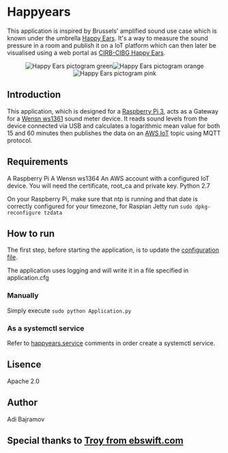 # Happyears 

This application is inspired by Brussels' amplified sound use case which is known under the umbrella [Happy Ears](https://environnement.brussels/thematiques/bruit/son-amplifie-electroniquement). It's a way to measure the sound pressure in a room and publish it on a IoT platform which can then later be visualised using a web portal as [CIRB-CIBG Happy Ears](https://happyears.irisnet.be).

<p align="center">
  <img src="https://environnement.brussels/sites/default/files/styles/content_page/public/user_files/logo_picto_140x140mm_cat1-85db.jpg?itok=RhuKHLD0" alt="Happy Ears pictogram green" /><img src="https://leefmilieu.brussels/sites/default/files/styles/content_page/public/user_files/logo_picto_140x140mm_cat2-95db.jpg?itok=j1M-XUwL" alt="Happy Ears pictogram orange" /><img src="https://leefmilieu.brussels/sites/default/files/styles/content_page/public/user_files/docu_autocollant-140x140mm-fluo-def-20170322-3_imp1.jpg?itok=u0D0O_OW" alt="Happy Ears pictogram pink" />
</p>

## Introduction

This application, which is designed for a [Raspberry Pi 3](https://www.raspberrypi.org/), acts as a Gateway for a [Wensn ws1361](http://www.wensn.com/html_products/WS1361-17.html) sound meter device. It reads sound levels from the device connected via USB and calculates a logarithmic mean value for both 15 and 60 minutes then publishes the data on an [AWS IoT](https://aws.amazon.com/iot/) topic using MQTT protocol.

## Requirements

A Raspberry Pi
A Wensn ws1364
An AWS account with a configured IoT device. You will need the certificate, root_ca and private key.
Python 2.7

On your Raspberry Pi, make sure that ntp is running and that date is correctly configured for your timezone, for Raspian Jetty run `sudo dpkg-reconfigure tzdata`

## How to run

The first step, before starting the application, is to update the [configuration file](https://github.com/HybZ/haappyears/blob/master/conf/application.cfg).

The application uses logging and will write it in a file specified in application.cfg

### Manually

Simply execute `sudo python Application.py`

### As a systemctl service

Refer to [happyears.service](https://github.com/HybZ/haappyears/blob/master/happyears.service) comments in order create a systemctl service.

## Lisence 
Apache 2.0
 
## Author
Adi Bajramov

## Special thanks to [Troy from ebswift.com](https://www.ebswift.com/reverse-engineering-spl-usb.html)
 
